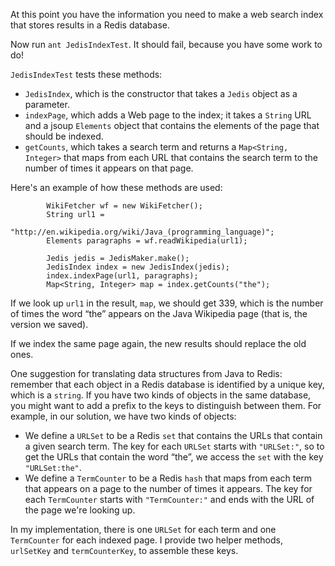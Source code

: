 At this point you have the information you need to make a web search index that stores results in a Redis database.


Now run `ant JedisIndexTest`. It should fail, because you have some work to do!

`JedisIndexTest` tests these methods:



*  `JedisIndex`, which is the constructor that takes a `Jedis` object as a parameter.
*  `indexPage`, which adds a Web page to the index; it takes a `String` URL and a jsoup `Elements` object that contains the elements of the page that should be indexed.
*  `getCounts`, which takes a search term and returns a `Map<String, Integer>` that maps from each URL that contains the search term to the number of times it appears on that page. 

Here's an example of how these methods are used:

```code
        WikiFetcher wf = new WikiFetcher();
        String url1 = 
            "http://en.wikipedia.org/wiki/Java_(programming_language)";
        Elements paragraphs = wf.readWikipedia(url1);

        Jedis jedis = JedisMaker.make();
        JedisIndex index = new JedisIndex(jedis);
        index.indexPage(url1, paragraphs);
        Map<String, Integer> map = index.getCounts("the");
```

If we look up `url1` in the result, `map`, we should get 339, which is the number of times the word “the” appears on the Java Wikipedia page (that is, the version we saved).


If we index the same page again, the new results should replace the old ones.

One suggestion for translating data structures from Java to Redis: remember that each object in a Redis database is identified by a unique key, which is a `string`. If you have two kinds of objects in the same database, you might want to add a prefix to the keys to distinguish between them. For example, in our solution, we have two kinds of objects:



*  We define a `URLSet` to be a Redis `set` that contains the URLs that contain a given search term. The key for each `URLSet` starts with `"URLSet:"`, so to get the URLs that contain the word “the”, we access the `set` with the key `"URLSet:the"`.
*  We define a `TermCounter` to be a Redis `hash` that maps from each term that appears on a page to the number of times it appears. The key for each `TermCounter` starts with `"TermCounter:"` and ends with the URL of the page we're looking up. 


In my implementation,  there is one `URLSet` for each term and one `TermCounter` for each indexed page. I provide two helper methods, `urlSetKey` and `termCounterKey`, to assemble these keys.